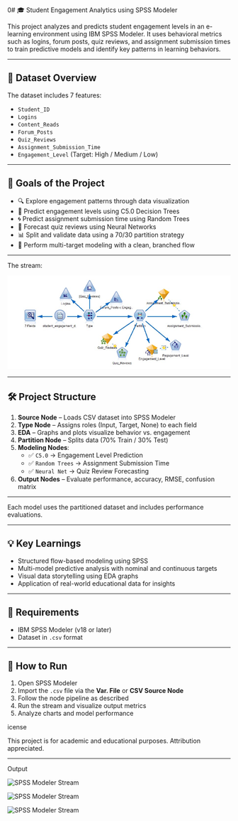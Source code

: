 0# 🎓 Student Engagement Analytics using SPSS Modeler

This project analyzes and predicts student engagement levels in an e-learning environment using IBM SPSS Modeler. It uses behavioral metrics such as logins, forum posts, quiz reviews, and assignment submission times to train predictive models and identify key patterns in learning behaviors.

---

## 📁 Dataset Overview

The dataset includes 7 features:

- `Student_ID`  
- `Logins`  
- `Content_Reads`  
- `Forum_Posts`  
- `Quiz_Reviews`  
- `Assignment_Submission_Time`  
- `Engagement_Level` (Target: High / Medium / Low)

---

## 🧠 Goals of the Project

- 🔍 Explore engagement patterns through data visualization  
- 🌲 Predict engagement levels using C5.0 Decision Trees  
- 🌀 Predict assignment submission time using Random Trees  
- 🧬 Forecast quiz reviews using Neural Networks  
- 📊 Split and validate data using a 70/30 partition strategy  
- 🎯 Perform multi-target modeling with a clean, branched flow  

---

The stream:

![SPSS Modeler Stream](./Stream.jpg)

---

## 🛠️ Project Structure

1. **Source Node** – Loads CSV dataset into SPSS Modeler  
2. **Type Node** – Assigns roles (Input, Target, None) to each field  
3. **EDA** – Graphs and plots visualize behavior vs. engagement  
4. **Partition Node** – Splits data (70% Train / 30% Test)  
5. **Modeling Nodes**:  
   - ✅ `C5.0` → Engagement Level Prediction  
   - ✅ `Random Trees` → Assignment Submission Time  
   - ✅ `Neural Net` → Quiz Review Forecasting  
6. **Output Nodes** – Evaluate performance, accuracy, RMSE, confusion matrix  

---


Each model uses the partitioned dataset and includes performance evaluations.

---

## 💡 Key Learnings

- Structured flow-based modeling using SPSS  
- Multi-model predictive analysis with nominal and continuous targets  
- Visual data storytelling using EDA graphs  
- Application of real-world educational data for insights  

---

## 🧾 Requirements

- IBM SPSS Modeler (v18 or later)  
- Dataset in `.csv` format  

---

## 📌 How to Run

1. Open SPSS Modeler  
2. Import the `.csv` file via the **Var. File** or **CSV Source Node**  
3. Follow the node pipeline as described  
4. Run the stream and visualize output metrics  
5. Analyze charts and model performance  

icense

This project is for academic and educational purposes. Attribution appreciated.

---

Output

![SPSS Modeler Stream](./images/C5,0.jpg)

![SPSS Modeler Stream](./images/RandomTree.jpg)

![SPSS Modeler Stream](./images/NeuralNet.jpg)




